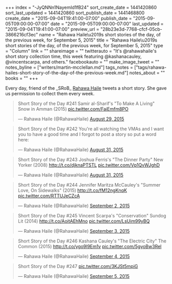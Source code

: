 +++
index = "-JyQNNn1NayemId1fB24"
sort_create_date = 1441420860
sort_last_updated = 1441420860
sort_publish_date = 1441468800
create_date = "2015-09-04T19:41:00-07:00"
publish_date = "2015-09-05T09:00:00-07:00"
date = "2015-09-05T09:00:00-07:00"
last_updated = "2015-09-04T19:41:00-07:00"
preview_url = "28b23e3d-7768-cfcf-05cb-3866216cf3ec"
name = "Rahawa Haile\u2019s short stories of the day, of the previous week, for September 5, 2015"
title = "Rahawa Haile\u2019s short stories of the day, of the previous week, for September 5, 2015"
type = "Column"
link = ""
shareimage = ""
twitterauto = "It's @rahawahaile's short story collection time, this week featuring @kashanacauley, @vincentscarpa, and others."
facebookauto = ""
make_image_tweet = ""
notes_byline = ["writers/martin-mcclellan.md"]
tags_notes = ["tags/rahawa-hailes-short-story-of-the-day-of-the-previous-week.md"]
notes_about = ""
books = ""
+++
<p class="intro">Every day, friend of the _SRoB_ <a href="https://twitter.com/rahawahaile" title="Rahawa Haile (@RahawaHaile) | Twitter">Rahawa Haile</a> tweets a short story. She gave us permission to collect them every week.</p>

<blockquote class="twitter-tweet" lang="en"><p lang="en" dir="ltr">Short Story of the Day #241&#10;Samir al-Sharif&#39;s &quot;To Make A Living&quot;&#10;Snow in Amman (2015) <a href="http://t.co/FaiEmfm8PO">pic.twitter.com/FaiEmfm8PO</a></p>&mdash; Rahawa Haile (@RahawaHaile) <a href="https://twitter.com/RahawaHaile/status/637688322282889216">August 29, 2015</a></blockquote>

<blockquote class="twitter-tweet" lang="en"><p lang="en" dir="ltr">Short Story of the Day #242&#10;You&#39;re all watching the VMAs and I want you to have a good time and I forgot to post a story so put a word here:</p>&mdash; Rahawa Haile (@RahawaHaile) <a href="https://twitter.com/RahawaHaile/status/638149926220865536">August 31, 2015</a></blockquote>

<blockquote class="twitter-tweet" data-conversation="none" data-cards="hidden" lang="en"><p lang="en" dir="ltr">Short Story of the Day #243&#10;Joshua Ferris&#39;s &quot;The Dinner Party&quot;&#10;New Yorker (2008)&#10;<a href="http://t.co/djknaPTSTL">http://t.co/djknaPTSTL</a> <a href="http://t.co/Vp1QvWJghD">pic.twitter.com/Vp1QvWJghD</a></p>&mdash; Rahawa Haile (@RahawaHaile) <a href="https://twitter.com/RahawaHaile/status/638471733549228033">August 31, 2015</a></blockquote>

<blockquote class="twitter-tweet" data-cards="hidden" lang="en"><p lang="en" dir="ltr">Short Story of the Day #244&#10;Jennifer Maritza McCauley&#39;s &quot;Summer Love, On Sidewalks&quot; (2015)&#10;<a href="http://t.co/fM12ngKnqK">http://t.co/fM12ngKnqK</a> <a href="http://t.co/RTTUJeCZcA">pic.twitter.com/RTTUJeCZcA</a></p>&mdash; Rahawa Haile (@RahawaHaile) <a href="https://twitter.com/RahawaHaile/status/638899555950530560">September 2, 2015</a></blockquote>

<blockquote class="twitter-tweet" data-cards="hidden" lang="en"><p lang="en" dir="ltr">Short Story of the Day #245&#10;Vincent Scarpa&#39;s &quot;Conservation&quot;&#10;Sundog Lit (2014)&#10;<a href="http://t.co/AoitAEhMno">http://t.co/AoitAEhMno</a> <a href="http://t.co/LsUim99yBQ">pic.twitter.com/LsUim99yBQ</a></p>&mdash; Rahawa Haile (@RahawaHaile) <a href="https://twitter.com/RahawaHaile/status/639236232657174528">September 3, 2015</a></blockquote>

<blockquote class="twitter-tweet" data-cards="hidden" lang="en"><p lang="en" dir="ltr">Short Story of the Day #246&#10;Kashana Cauley&#39;s &quot;The Electric City&quot;&#10;The Common (2015)&#10;<a href="http://t.co/ygo9l9Em1v">http://t.co/ygo9l9Em1v</a> <a href="http://t.co/5gyoBw3Rel">pic.twitter.com/5gyoBw3Rel</a></p>&mdash; Rahawa Haile (@RahawaHaile) <a href="https://twitter.com/RahawaHaile/status/639596405640818688">September 4, 2015</a></blockquote>

<blockquote class="twitter-tweet" lang="en"><p lang="en" dir="ltr">Short Story of the Day #247 <a href="http://t.co/3KJSt5mpiG">pic.twitter.com/3KJSt5mpiG</a></p>&mdash; Rahawa Haile (@RahawaHaile) <a href="https://twitter.com/RahawaHaile/status/639964156368695296">September 5, 2015</a></blockquote>
